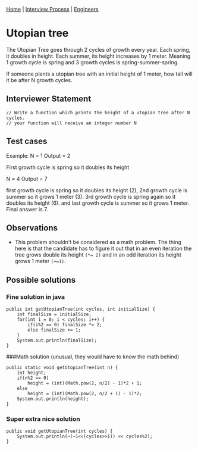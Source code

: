 [Home](../../../../README.md) |
[Interview Process](../../../README.md) |
[Engineers](../../README.md)

# Utopian tree

The Utopian Tree goes through 2 cycles of growth every year. Each spring, it doubles in height. Each summer, its height increases by 1 meter. Meaning 1 growth cycle is spring and 3 growth cycles is spring-summer-spring.

If someone plants a utopian tree with an initial height of 1 meter, how tall will it be after N growth cycles.

## Interviewer Statement
```
// Write a function which prints the height of a utopian tree after N cycles.
// your function will receive an integer number N
```

## Test cases

Example:
N = 1
Output = 2

First growth cycle is spring so it doubles its height

N = 4
Output = 7

first growth cycle is spring so it doubles its height (2), 2nd growth cycle is summer so it grows 1 meter (3). 3rd growth cycle is spring again so it doubles its height (6). and last growth cycle is summer so it grows 1 meter. Final answer is 7.

## Observations

- This problem shouldn't be considered as a math problem. The thing here is that the candidate has to figure it out that in an even iteration the tree grows double its height `(*= 2)` and in an odd iteration its height grows 1 meter `(+=1)`. 

## Possible solutions

### Fine solution in java

```
public int getUtopianTree(int cycles, int initialSize) {
    int finalSize = initialSize;
    for(int i = 0; i < cycles; i++) {
        if(i%2 == 0) finalSize *= 2;
        else finalSize += 1;
    }
    System.out.println(finalSize);
}
```

###Math solution (unusual, they would have to know the math behind)

```
public static void getUtopianTree(int n) {
    int height;
    if(n%2 == 0)
        height = (int)(Math.pow(2, n/2) - 1)*2 + 1;
    else
        height = (int)(Math.pow(2, n/2 + 1) - 1)*2;  
    System.out.println(height);
}
```

### Super extra nice solution

```
public void getUtopianTree(int cycles) {
	System.out.println(~(~1<<(cycles>>1)) << cycles%2);
}
```
